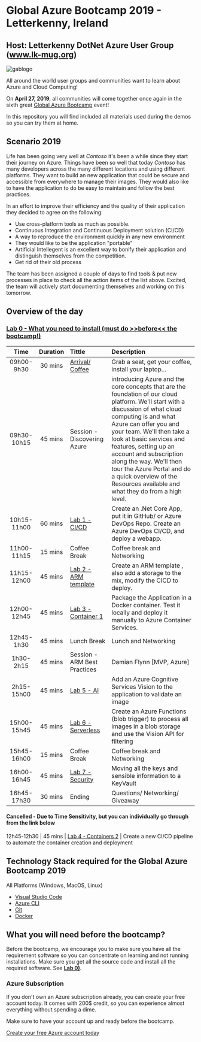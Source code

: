 ﻿# Global Azure Bootcamp 2019 - Letterkenny, Ireland

## Host: Letterkenny DotNet Azure User Group (www.lk-mug.org)
![gablogo][gablogo]

All around the world user groups and communities want to learn about Azure and Cloud Computing!

On **April 27, 2019**, all communities will come together once again in the sixth great [Global Azure Bootcamp](https://global.azurebootcamp.net/) event! 

In this repository you will find included all materials used during the demos so you can try them at home.


## Scenario 2019
Life has been going very well at *Contoso* it's been a while since they start their journey on Azure. Things have been so well that today *Contoso* has many developers across the many different locations and using different platforms.  They want to build an new application that could be secure and accessible from everywhere to manage their images. They would also like to have the application to do be easy to maintain and follow the best practices.

In an effort to improve their efficiency and the quality of their application they decided to agree on the following:

* Use cross-platform tools as much as possible. 
* Continuous Integration and Continuous Deployment solution (CI/CD)
* A way to reproduce the environment quickly in any new environment
* They would like to be the application "portable"
* Artificial Intellegent is an excellent way to bonify their application and distinguish themselves from the competition.
* Get rid of their old process

The team has been assigned a couple of days to find tools & put new processes in place to check all the action items of the list above. Excited, the team will actively start documenting themselves and working on this tomorrow.

## Overview of the day

### [Lab 0 - What you need to install (must do >>before<< the bootcamp!)](./Lab0/README.md) 


Time        | Duration | Tittle                                      | Description  
:----:      | :------: | :-------                                    | :----------- 
09h00-9h30  | 30 mins  | [Arrival/ Coffee](./Locations/README.md)    | Grab a seat, get your coffee, install your laptop...
09h30-10h15 | 45 mins  | Session - Discovering Azure                 | introducing Azure and the core concepts that are the foundation of our cloud platform. We'll start with a discussion of what cloud computing is and what Azure can offer you and your team. We'll then take a look at basic services and features, setting up an account and subscription along the way. We'll then tour the Azure Portal and do a quick overview of the Resources available and what they do from a high level.
10h15-11h00 | 60 mins  | [Lab 1 - CI/CD ](./Lab1/README.md)          | Create an .Net Core App, put it in GitHub/ or Azure DevOps Repo. Create an Azure DevOps CI/CD, and deploy a webapp.
11h00-11h15 | 15 mins  | Coffee Break                                | Coffee break and Networking 
11h15-12h00 | 45 mins  | [Lab 2 - ARM template](./Lab2/README.md)    | Create an ARM template , also add a storage to the mix, modify the CICD to deploy.
12h00-12h45 | 45 mins  | [Lab 3 - Container 1](./Lab3/README.md)     | Package the Application in a Docker container. Test it locally and deploy it manually to Azure Container Services.
12h45-1h30 | 45 mins  | Lunch Break                                 |  Lunch and Networking 
1h30-2h15 | 45 mins   | Session - ARM Best Practices                |  Damian Flynn [MVP, Azure]
2h15-15h00 | 45 mins  | [Lab 5 - AI](./Lab5/README.md)              | Add an Azure Cognitive Services Vision to the application to validate an image
15h00-15h45 | 45 mins  | [Lab 6 - Serverless](./Lab6/README.md)      | Create an Azure Functions (blob trigger) to process all images in a blob storage and use the Vision API for filtering
15h45-16h00 | 15 mins  | Coffee Break                                | Coffee break and Networking 
16h00-16h45 | 45 mins  | [Lab 7 - Security](./Lab7/README.md)        | Moving all the keys and sensible information to a KeyVault
16h45-17h30 | 30 mins  | Ending                                      | Questions/ Networking/ Giveaway

#### Cancelled - Due to Time Sensitivity, but you can individually go through  from the link below
12h45-12h30 | 45 mins  | [Lab 4 - Containers 2](./Lab4/README.md)    | Create a new CI/CD pipeline to automate the container creation and deployment 
## Technology Stack required for the Global Azure Bootcamp 2019

All Platforms (Windows, MacOS, Linux)


* [Visual Studio Code](https://code.visualstudio.com/?WT.mc_id=globalazure-github-frbouche&wt.mc_id=vscom_downloads)
* [Azure CLI](https://docs.microsoft.com/en-us/cli/azure/install-azure-cli?WT.mc_id=globalazure-github-frbouche&view=azure-cli-latest)
* [Git](https://git-scm.com/downloads)
* [Docker](https://www.docker.com/get-started)

## What you will need before the bootcamp?

Before the bootcamp, we encourage you to make sure you have all the requirement software so you can concentrate on learning and not running installations.  Make sure you get all the source code and install all the required software.  See **[Lab 0)](./Lab0/README.md)**.

### Azure Subscription
If you don't own an Azure subscription already, you can create your free account today. It comes with 200$ credit, so you can experience almost everything without spending a dime. 

Make sure to have your account up and ready before the bootcamp.

[Create your free Azure account today](https://azure.microsoft.com/en-us/free/)

[gablogo]: ./medias/GlobalAzureBootcamp2019.png "Global Azure Bootcamp 2019"
